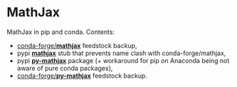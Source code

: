 # MathJax

MathJax in pip and conda. Contents:

* [conda-forge/**mathjax**](https://github.com/conda-forge/mathjax-feedstock) feedstock backup,
* pypi [**mathjax**](https://pypi.org/project/mathjax/) stub that prevents name clash with conda-forge/mathjax,
* pypi [**py-mathjax**](https://pypi.org/project/py-mathjax/) package (+ workaround for pip on Anaconda being not aware of pure conda packages), 
* [conda-forge/**py-mathjax**](https://github.com/conda-forge/py-mathjax-feedstock) feedstock backup.
